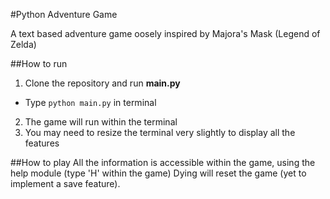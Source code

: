 #Python Adventure Game

A text based adventure game oosely inspired by Majora's Mask (Legend of Zelda)

##How to run

1. Clone the repository and run **main.py**
  - Type `python main.py` in terminal
2. The game will run within the terminal
3. You may need to resize the terminal very slightly to display all the features

##How to play
All the information is accessible within the game, using the help module (type 'H' within the game)
Dying will reset the game (yet to implement a save feature).

